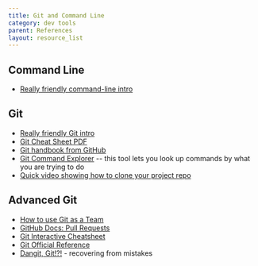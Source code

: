 ```yaml
---
title: Git and Command Line
category: dev tools
parent: References
layout: resource_list
---
```


## Command Line

- [Really friendly command-line intro](https://drive.google.com/file/d/1InprtneRusVS6AeF5XU-SzYc-ExbRWMf/view)


## Git

- [Really friendly Git intro](https://drive.google.com/file/d/1r7S30B0buECmHBanjFmTf98sYU71tI97/view)
- [Git Cheat Sheet PDF](https://education.github.com/git-cheat-sheet-education.pdf)
- [Git handbook from GitHub](https://guides.github.com/introduction/git-handbook/)
- [Git Command Explorer](https://gitexplorer.com/) -- this tool lets you look up commands by what you are trying to do
- [Quick video showing how to clone your project repo](https://www.loom.com/share/c7871fa5f80f4cbda3dbcce36db68dab)

## Advanced Git

- [How to use Git as a Team](https://slides.com/amy_nc/git-collaboration)
- [GitHub Docs: Pull Requests](https://docs.github.com/en/pull-requests)
- [Git Interactive Cheatsheet](http://ndpsoftware.com/git-cheatsheet.html#loc=index)
- [Git Official Reference](https://git-scm.com/docs)
- [Dangit, Git!?!](https://dangitgit.com/en) - recovering from mistakes
